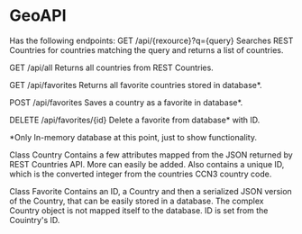 # GeoAPI

Has the following endpoints:
GET /api/{rexource}?q={query}
Searches REST Countries for countries matching the query and returns a list of countries.

GET /api/all
Returns all countries from REST Countries.

GET /api/favorites
Returns all favorite countries stored in database*.

POST /api/favorites
Saves a country as a favorite in database*.

DELETE /api/favorites/{id}
Delete a favorite from database* with ID.

*Only In-memory database at this point, just to show functionality.


Class Country
Contains a few attributes mapped from the JSON returned by REST Countries API. More can easily be added. Also contains a unique ID, which is the converted integer from the countries CCN3 country code.

Class Favorite
Contains an ID, a Country and then a serialized JSON version of the Country, that can be easily stored in a database. The complex Country object is not mapped itself to the database. ID is set from the Couintry's ID.

